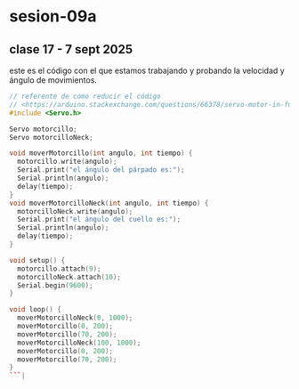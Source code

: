 # sesion-09a

## clase 17 - 7 sept 2025

este es el código con el que estamos trabajando y probando la velocidad y ángulo de movimientos.

```cpp
// referente de como reducir el código 
// <https://arduino.stackexchange.com/questions/66378/servo-motor-in-function>
#include <Servo.h>

Servo motorcillo;
Servo motorcilloNeck;

void moverMotorcillo(int angulo, int tiempo) {
  motorcillo.write(angulo);
  Serial.print("el ángulo del párpado es:");
  Serial.println(angulo);
  delay(tiempo);
}
void moverMotorcilloNeck(int angulo, int tiempo) {
  motorcilloNeck.write(angulo);
  Serial.print("el ángulo del cuello es:");
  Serial.println(angulo);
  delay(tiempo);
}

void setup() {
  motorcillo.attach(9);
  motorcilloNeck.attach(10);
  Serial.begin(9600);
}

void loop() {
  moverMotorcilloNeck(0, 1000);
  moverMotorcillo(0, 200);
  moverMotorcillo(70, 200);
  moverMotorcilloNeck(100, 1000);
  moverMotorcillo(0, 200);
  moverMotorcillo(70, 200);
}
```|